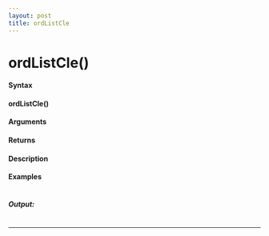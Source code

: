 ```yaml
---
layout: post
title: ordListCle
---
```


# ordListCle()


#### Syntax

#### ordListCle()

#### Arguments

#### Returns

#### Description

#### Examples

```

```

##### Output:

```

```

---